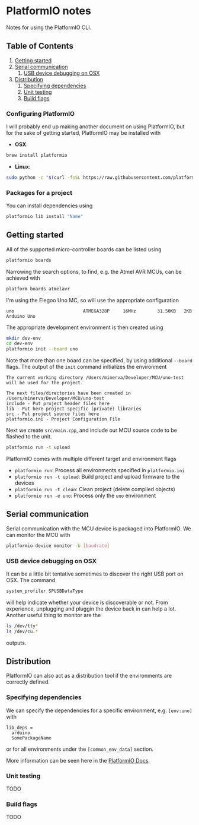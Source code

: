 # PlatformIO notes
Notes for using the PlatformIO CLI.

<!--BEGIN TOC-->
## Table of Contents
1. [Getting started](#toc-sub-tag-2)
2. [Serial communication](#toc-sub-tag-3)
	1. [USB device debugging on OSX](#toc-sub-tag-4)
3. [Distribution](#toc-sub-tag-5)
	1. [Specifying dependencies](#toc-sub-tag-6)
	2. [Unit testing](#toc-sub-tag-7)
	3. [Build flags](#toc-sub-tag-8)
<!--END TOC-->

### Configuring PlatformIO <a name="toc-sub-tag-0"></a>
I will probably end up making another document on using PlatformIO, but for the sake of getting started, PlatformIO may be installed with

- **OSX**: 
```bash
brew install platformio
```
- **Linux**: 
```bash
sudo python -c "$(curl -fsSL https://raw.githubusercontent.com/platformio/platformio/develop/scripts/get-platformio.py)"
```

### Packages for a project <a name="toc-sub-tag-1"></a>
You can install dependencies using
```bash
platformio lib install "Name"
```

## Getting started <a name="toc-sub-tag-2"></a>
All of the supported micro-controller boards can be listed using
```bash
platformio boards
```
Narrowing the search options, to find, e.g. the Atmel AVR MCUs, can be achieved with
```bash
platform boards atmelavr
```

I'm using the Elegoo Uno MC, so will use the appropriate configuration
```
uno                          ATMEGA328P     16MHz        31.50KB   2KB     Arduino Uno
```
The appropriate development environment is then created using
```bash
mkdir dev-env
cd dev-env
platformio init --board uno 
```
Note that more than one board can be specified, by using additional `--board` flags. The output of the `init` command initializes the environment

```
The current working directory /Users/minerva/Developer/MCU/uno-test will be used for the project.

The next files/directories have been created in /Users/minerva/Developer/MCU/uno-test
include - Put project header files here
lib - Put here project specific (private) libraries
src - Put project source files here
platformio.ini - Project Configuration File
```

Next we create `src/main.cpp`, and include our MCU source code to be flashed to the unit.

```bash
platformio run -t upload
```
PlatformIO comes with multiple different target and environment flags

- `platformio run`: Process all environments specified in `platformio.ini`
- `platformio run -t upload`: Build project and upload firmware to the devices
- `platformio run -t clean`: Clean project (delete compiled objects)
- `platformio run -e uno`: Process only the `uno` environment

## Serial communication <a name="toc-sub-tag-3"></a>
Serial communication with the MCU device is packaged into PlatformIO. We can monitor the MCU with
```bash
platformio device monitor -b [baudrate]
```

### USB device debugging on OSX <a name="toc-sub-tag-4"></a>
It can be a little bit tentative sometimes to discover the right USB port on OSX. The command
```bash
system_profiler SPUSBDataType
```
will help indicate whether your device is discoverable or not. From experience, unplugging and pluggin the device back in can help a lot. Another useful thing to monitor are the 
```bash
ls /dev/tty*
ls /dev/cu.*
```
outputs.

## Distribution <a name="toc-sub-tag-5"></a>
PlatformIO can also act as a distribution tool if the environments are correctly defined.

### Specifying dependencies <a name="toc-sub-tag-6"></a>
We can specify the dependencies for a specific environment, e.g. `[env:uno]` with
```
lib_deps =
  arduino
  SomePackageName
```
or for all environments under the `[common_env_data]` section.

More information can be seen here in the [PlatformIO Docs](https://docs.platformio.org/en/latest/projectconf/index.html).

### Unit testing <a name="toc-sub-tag-7"></a>
TODO

### Build flags <a name="toc-sub-tag-8"></a>
TODO